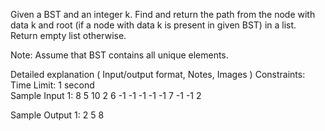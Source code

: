Given a BST and an integer k. Find and return the path from the node with data k and root (if a node with data k is present in given BST) in a list. Return empty list otherwise.

Note: Assume that BST contains all unique elements.

Detailed explanation ( Input/output format, Notes, Images )
Constraints:
Time Limit: 1 second   
Sample Input 1:
8 5 10 2 6 -1 -1 -1 -1 -1 7 -1 -1
2

Sample Output 1:
2 5 8

